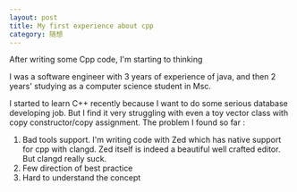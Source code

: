 ```yaml
---
layout: post 
title: My first experience about cpp 
category: 随想
---
```


After writing some Cpp code, I'm starting to thinking 

I was a software engineer with 3 years of experience of java, and then 2 years' studying as a computer science student in Msc. 

I started to learn C++ recently because I want to do some serious database developing job. But I find it very struggling with even a toy vector class with copy constructor/copy assignment. 
The problem I found so far : 
1. Bad tools support. I'm writing code with Zed which has native support for cpp with clangd. Zed itself is indeed a beautiful well crafted editor. But clangd really suck. 
2. Few direction of best practice 
3. Hard to understand the concept